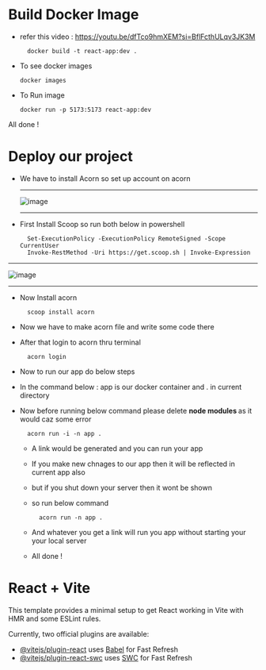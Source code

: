 # Build Docker Image
+ refer this video : https://youtu.be/dfTco9hmXEM?si=BflFcthULqv3JK3M
  
        docker build -t react-app:dev .
+ To see docker images
  
      docker images
+ To Run image

      docker run -p 5173:5173 react-app:dev
All done !
# Deploy our project 
+ We have to install Acorn so set up account on acorn
  
  <hr>
  
  ![image](https://github.com/aditimahabole/react-docker/assets/78752342/4eda9ce3-089c-4715-88db-1e01df1f3067)
  
  <hr>

+ First Install Scoop so run both below in powershell
 
        Set-ExecutionPolicy -ExecutionPolicy RemoteSigned -Scope CurrentUser
        Invoke-RestMethod -Uri https://get.scoop.sh | Invoke-Expression

<hr>

![image](https://github.com/aditimahabole/react-docker/assets/78752342/27c65f99-6ffd-4aac-a4a6-32cfde2d2e68)

<hr>

+ Now Install acorn
  
        scoop install acorn
+ Now we have to make acorn file and write some code there
+ After that login to acorn thru terminal

        acorn login
+ Now to run our app do below steps
+ In the command below : app is our docker container and . in current directory
+ Now before running below command please delete <strong> node modules </strong> as it would caz some error

        acorn run -i -n app .

  + A link would be generated and you can run your app
  + If you make new chnages to our app then it will be reflected in current app also
  + but if you shut down your server then it wont be shown
  + so run below command
    
          acorn run -n app .

  + And whatever you get a link will run you app without starting your your local server
  + All done !


# React + Vite

This template provides a minimal setup to get React working in Vite with HMR and some ESLint rules.

Currently, two official plugins are available:

- [@vitejs/plugin-react](https://github.com/vitejs/vite-plugin-react/blob/main/packages/plugin-react/README.md) uses [Babel](https://babeljs.io/) for Fast Refresh
- [@vitejs/plugin-react-swc](https://github.com/vitejs/vite-plugin-react-swc) uses [SWC](https://swc.rs/) for Fast Refresh

